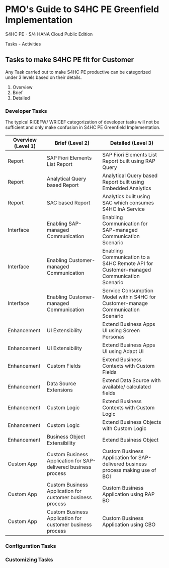 # PMO's Guide to S4HC PE Greenfield Implementation

S4HC PE - S/4 HANA Cloud Public Edition

Tasks - Activities

## Tasks to make S4HC PE fit for Customer

Any Task carried out to make S4HC PE productive can be categorized under 3 levels based on their details.
1. Overview
2. Brief
3. Detailed

### Developer Tasks

The typical RICEFW/ WRICEF categorization of developer tasks will not be sufficient and only make confusion in S4HC PE Greenfield Implementation.

|Overview (Level 1)|Brief (Level 2)|Detailed (Level 3)|
|---|---|---|
|Report|SAP Fiori Elements List Report|SAP Fiori Elements List Report built using RAP Query|
|Report|Analytical Query based Report|Analytical Query based Report built using Embedded Analytics|
|Report|SAC based Report|Analytics built using SAC which consumes S4HC InA Service|
|Interface|Enabling SAP-managed Communication|Enabling Communication for SAP-managed Communication Scenario|
|Interface|Enabling Customer-managed Communication|Enabling Communication to a S4HC Remote API for Customer-managed Communication Scenario|
|Interface|Enabling Customer-managed Communication|Service Consumption Model within S4HC for Customer-manage Communication Scenario| 
|Enhancement|UI Extensibility|Extend Business Apps UI using Screen Personas|
|Enhancement|UI Extensibility|Extend Business Apps UI using Adapt UI|
|Enhancement|Custom Fields|Extend Business Contexts with Custom Fields|
|Enhancement|Data Source Extensions|Extend Data Source with available/ calculated fields|
|Enhancement|Custom Logic|Extend Business Contexts with Custom Logic|
|Enhancement|Custom Logic|Extend Business Objects with Custom Logic|
|Enhancement|Business Object Extensibility|Extend Business Object|
|Custom App|Custom Business Application for SAP-delivered business process|Custom Business Application for SAP-delivered business process making use of BOI|
|Custom App|Custom Business Application for customer business process|Custom Business Application using RAP BO|
|Custom App|Custom Business Application for customer business process|Custom Business Application using CBO|

### Configuration Tasks
### Customizing Tasks
